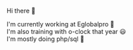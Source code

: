 <!--
**TAROTLucas/TAROTLucas** is a ✨ _special_ ✨ repository because its `README.md` (this file) appears on your GitHub profile.
lala test ssh
Here are some ideas to get you started:

- 🔭 I’m currently working on ...
- 🌱 I’m currently learning ...
- 👯 I’m looking to collaborate on ...
- 🤔 I’m looking for help with ...
- 💬 Ask me about ...
- 📫 How to reach me: ...
- 😄 Pronouns: ...
- ⚡ Fun fact: ...
-->
Hi there :wave:<br/>

I'm currently working at Eglobalpro :facepunch: <br/>
I'm also training with o-clock that year :smiley:<br/> 
I'm mostly doing php/sql :clap:<br/> 
